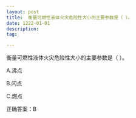 ```yaml
---
layout: post
title:  衡量可燃性液体火灾危险性大小的主要参数是（ ）。
date: 1222-01-01
description:  
tag: 

---
```





衡量可燃性液体火灾危险性大小的主要参数是（ ）。


A.沸点

B.闪点

C.燃点

正确答案：B
